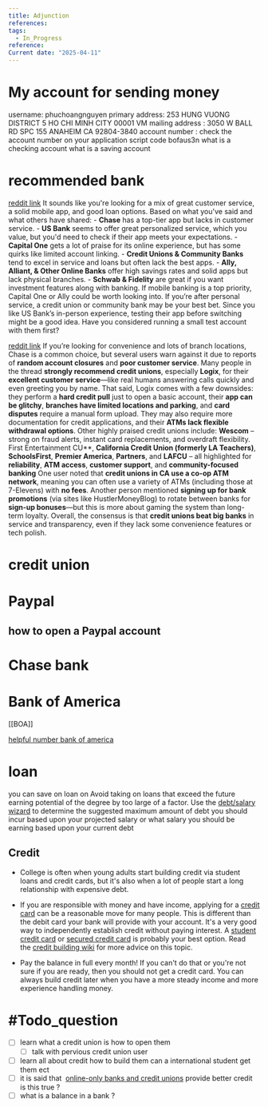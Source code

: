 ```yaml
---
title: Adjunction
references: 
tags:
  - In_Progress
reference: 
Current date: "2025-04-11"
---
```



# My account for sending money 


username: phuchoangnguyen 
primary address:  253 HUNG VUONG DISTRICT 5  HO CHI MINH CITY 00001 VM 
mailing address : 3050 W BALL RD SPC 155 ANAHEIM CA 92804-3840 
account number : check the account number on your application 
script code bofaus3n 
what is a checking account 
what is a saving account 
# recommended bank 
[reddit link](https://www.reddit.com/r/Banking/comments/11z7w30/what_bank_do_you_useprefer/)
	It sounds like you're looking for a mix of great customer service, a solid mobile app, and good loan options. Based on what you've said and what others have shared:
	- **Chase** has a top-tier app but lacks in customer service.
	- **US Bank** seems to offer great personalized service, which you value, but you'd need to check if their app meets your expectations.
	- **Capital One** gets a lot of praise for its online experience, but has some quirks like limited account linking.
	- **Credit Unions & Community Banks** tend to excel in service and loans but often lack the best apps.
	- **Ally, Alliant, & Other Online Banks** offer high savings rates and solid apps but lack physical branches.
	- **Schwab & Fidelity** are great if you want investment features along with banking.
	If mobile banking is a top priority, Capital One or Ally could be worth looking into. If you’re after personal service, a credit union or community bank may be your best bet. Since you like US Bank’s in-person experience, testing their app before switching might be a good idea. Have you considered running a small test account with them first?

[reddit link](https://www.reddit.com/r/SFV/comments/1f6unbl/banks_best_bank_to_sign_up_for/)
	If you’re looking for convenience and lots of branch locations, Chase is a common choice, but several users warn against it due to reports of **random account closures** and **poor customer service**. Many people in the thread **strongly recommend credit unions**, especially **Logix**, for their **excellent customer service**—like real humans answering calls quickly and even greeting you by name.
	That said, Logix comes with a few downsides: they perform a **hard credit pull** just to open a basic account, their **app can be glitchy**, **branches have limited locations and parking**, and **card disputes** require a manual form upload. They may also require more documentation for credit applications, and their **ATMs lack flexible withdrawal options**.
	Other highly praised credit unions include:
	**Wescom** – strong on fraud alerts, instant card replacements, and overdraft flexibility.
	First Entertainment CU**, **California Credit Union (formerly LA Teachers)**, **SchoolsFirst**, **Premier America**, **Partners**, and **LAFCU** – all highlighted for **reliability**, **ATM access**, **customer support**, and **community-focused banking**
	One user noted that **credit unions in CA use a co-op ATM network**, meaning you can often use a variety of ATMs (including those at 7-Elevens) with **no fees**. Another person mentioned **signing up for bank promotions** (via sites like HustlerMoneyBlog) to rotate between banks for **sign-up bonuses**—but this is more about gaming the system than long-term loyalty.
	Overall, the consensus is that **credit unions beat big banks** in service and transparency, even if they lack some convenience features or tech polish.

# credit union 



# Paypal  
## how to open a Paypal account  


#  Chase bank  


# Bank of America 
[[BOA]]

[helpful number bank of america](https://promo.bankofamerica.com/welcome/assets/dist/imgs/Helpful-phone-numbers_v7.pdf)


# loan 
you can save on loan on 
Avoid taking on loans that exceed the future earning potential of the degree by too large of a factor. Use the [debt/salary wizard](https://mappingyourfuture.org/paying/debtwizard/index.cfm#debtWizard) to determine the suggested maximum amount of debt you should incur based upon your projected salary or what salary you should be earning based upon your current debt



## Credit

- College is often when young adults start building credit via student loans and credit cards, but it's also when a lot of people start a long relationship with expensive debt.
    
- If you are responsible with money and have income, applying for a [credit card](https://www.reddit.com/r/personalfinance/wiki/creditcards) can be a reasonable move for many people. This is different than the debit card your bank will provide with your account. It's a very good way to independently establish credit without paying interest. A [student credit card](https://clark.com/credit-cards/best-student-credit-cards/) or [secured credit card](https://www.nerdwallet.com/blog/top-credit-cards/nerdwallets-best-secured-credit-cards/) is probably your best option. Read the [credit building wiki](https://www.reddit.com/r/personalfinance/wiki/credit_building) for more advice on this topic.
    
- Pay the balance in full every month! If you can't do that or you're not sure if you are ready, then you should not get a credit card. You can always build credit later when you have a more steady income and more experience handling money.





# #Todo_question 
- [ ] learn what a credit union is how to open them 
	- [ ] talk with pervious  credit union user 
- [ ] learn all about credit  how to build them can a international student get them ect  
- [ ] it is said that  [online-only banks and credit unions](https://www.reddit.com/r/personalfinance/wiki/banks_and_credit_unions) provide better credit is this true ?   
- [ ] what is a balance in a bank ?  
